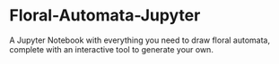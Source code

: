 # Floral-Automata-Jupyter
A Jupyter Notebook with everything you need to draw floral automata, complete with an interactive tool to generate your own.
